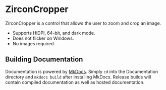 # ZirconCropper
ZirconCropper is a control that allows the user to zoom and crop an image.

- Supports HiDPI, 64-bit, and dark mode.
- Does not flicker on Windows.
- No images required.

## Building Documentation

Documentation is powered by [MkDocs](http://www.mkdocs.org/). Simply `cd` into the Documentation directory and `mkdocs build` after installing MkDocs. Release builds will contain compiled documentation as well as hosted documentation.
